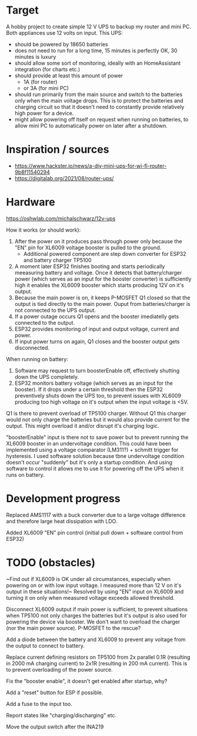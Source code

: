 # Target

A hobby project to create simple 12 V UPS to backup my router and mini PC. Both appliances use 12 volts on input. 
This UPS:
 - should be powered by 18650 batteries
 - does not need to run for a long time, 15 minutes is perfectly OK, 30 minutes is luxury
 - should allow some sort of monitoring, ideally with an HomeAssistant integration (for charts etc.)
 - should provide at least this amount of power
   - 1A (for router)
   - or 3A (for mini PC)
 - should run primarily from the main source and switch to the batteries only when the main voltage drops. This is to protect the batteries and charging circuit so that it doesn't need to constantly provide relatively high power for a device.
 - might allow powering off itself on request when running on batteries, to allow mini PC to automatically power on later after a shutdown.

# Inspiration / sources
- https://www.hackster.io/news/a-diy-mini-ups-for-wi-fi-router-9b8f11540294
- https://digitalab.org/2021/08/router-ups/


# Hardware

https://oshwlab.com/michalschwarz/12v-ups

How it works (or should work):
1. After the power on it produces pass through power only because the "EN" pin for XL6009 voltage booster is pulled to the ground.
    - Additional powered component are step down converter for ESP32 and battery charger TP5100
1. A moment later ESP32 finishes booting and starts periodically meeasuring battery and voltage. Once it detects that battery/charger power (which serves as an input for the booster converter) is sufficiently high it enables the XL6009 booster which starts producing 12V on it's output.
1. Because the main power is on, it keeps P-MOSFET Q1 closed so that the output is tied directly to the main power. Ouput from batteries/charger is not connected to the UPS output.
1. If a power outage occurs Q1 opens and the booster imediatelly gets connected to the output.
1. ESP32 provides monitoring of input and output voltage, current and power.
1. If input power turns on again, Q1 closes and the booster output gets disconnected.

When running on battery:
1. Software may request to turn boosterEnable off, effectively shutting down the UPS completely.
2. ESP32 monitors battery voltage (which serves as an input for the booster). If it drops under a certain threshold then the ESP32 preventively shuts down the UPS too, to prevent issues with XL6009 producing too high voltage on it's output when the input voltage is <5V.

Q1 is there to prevent overload of TP5100 charger. Without Q1 this charger would not only charge the batteries but it would also provide current for the output. This might overload it and/or disrupt it's charging logic.

"boosterEnable" input is there not to save power but to prevent running the XL6009 booster in an undervoltage condition. This could have been implemented using a voltage comparator (LM311?) + schmitt trigger for hysteresis. I used software solution because tbne undervoltage condition doesn't occur "suddenly" but it's only a startup condition. And using software to control it allows me to use it for powering off the UPS when it runs on battery.


# Development progress

Replaced AMS1117 with a buck converter due to a large voltage difference and therefore large heat dissipation with LDO.

Added XL6009 "EN" pin control (initial pull down + software control from ESP32)

# TODO (obstacles)

~Find out if XL6009 is OK under all circumstances, especially when powering on or with low input voltage. I measured more than 12 V on it's output in these situations!~
Resolved by using "EN" input on XL6009 and turning it on only when measured voltage exceeds allowed threshold. 

Disconnect XL6009 output if main power is sufficient, to prevent situations when TP5100 not only charges the batteries but it's output is also used for powering the device via booster. We don't want to overload the charger (nor the main power source). P-MOSFET to the rescue?

Add a diode between the battery and XL6009 to prevent any voltage from the output to connect to battery.

Replace current defining resistors on TP5100 from 2x parallel 0.1R (resulting in 2000 mA charging current) to 2x1R (resulting in 200 mA current). This is to prevent overloading of the power source.

Fix the "booster enable", it doesn't get enabled after startup, why?

Add a "reset" button for ESP if possible.

Add a fuse to the input too.

Report states like "charging/discharging" etc.

Move the output switch after the INA219


